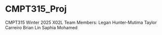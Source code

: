 # CMPT315_Proj
CMPT315 Winter 2025 X02L
Team Members:
Legan Hunter-Mutima
Taylor Carreiro
Brian Lin
Saphia Mohamed

